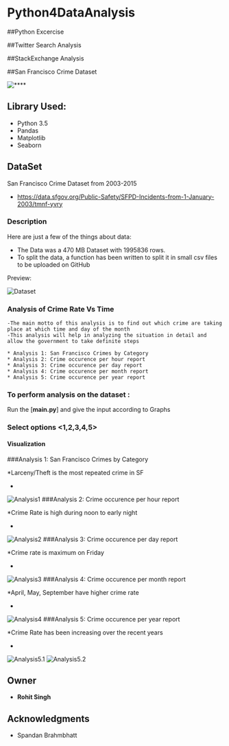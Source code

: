 # Python4DataAnalysis

##Python Excercise

##Twitter Search Analysis

##StackExchange Analysis

##San Francisco Crime Dataset

    
![****](https://github.com/rohits216/Python4DataAnalysis/blob/master/Python4DataAnalysis/San%20Francisco%20Crimes%20Dataset/Visualization/sanfrancisco.png)

## Library Used:
* Python 3.5
* Pandas
* Matplotlib
* Seaborn

## DataSet
San Francisco Crime Dataset from 2003-2015

* https://data.sfgov.org/Public-Safety/SFPD-Incidents-from-1-January-2003/tmnf-yvry

### Description
Here are just a few of the things about data:

  - The Data was a 470 MB Dataset with 1995836 rows.
  - To split the data, a function has been written to split it in small csv files to be uploaded on GitHub
  
Preview:

![Dataset](https://github.com/rohits216/Python4DataAnalysis/blob/master/Python4DataAnalysis/San%20Francisco%20Crimes%20Dataset/Visualization/Data.png)

### Analysis of Crime Rate Vs Time

    -The main motto of this analysis is to find out which crime are taking place at which time and day of the month
    -This analysis will help in analyzing the situation in detail and allow the government to take definite steps 

    * Analysis 1: San Francisco Crimes by Category
    * Analysis 2: Crime occurence per hour report
    * Analysis 3: Crime occurence per day report
    * Analysis 4: Crime occurence per month report
    * Analysis 5: Crime occurence per year report


### To perform analysis on the dataset :

Run the [**main.py**] and give the input according to Graphs

### Select options <1,2,3,4,5>

[main.py]:https://github.com/rohits216/Python4DataAnalysis/blob/master/Python4DataAnalysis/San%20Francisco%20Crimes%20Dataset/main.py

#### Visualization
###Analysis 1: San Francisco Crimes by Category

*Larceny/Theft is the most repeated crime in SF

*
 ![Analysis1](https://github.com/rohits216/Python4DataAnalysis/blob/master/Python4DataAnalysis/San%20Francisco%20Crimes%20Dataset/Visualization/Analysis1_CrimeCatg.png)
 ###Analysis 2: Crime occurence per hour report
 
 *Crime Rate is high during noon to early night

 *
 ![Analysis2](https://github.com/rohits216/Python4DataAnalysis/blob/master/Python4DataAnalysis/San%20Francisco%20Crimes%20Dataset/Visualization/Analysis2_CrimeDay.png)
 ###Analysis 3: Crime occurence per day report
 
 *Crime rate is maximum on Friday

 *
 ![Analysis3](https://github.com/rohits216/Python4DataAnalysis/blob/master/Python4DataAnalysis/San%20Francisco%20Crimes%20Dataset/Visualization/Analysis3_CrimeHr.png)
###Analysis 4: Crime occurence per month report 

*April, May, September have higher crime rate


*
 ![Analysis4](https://github.com/rohits216/Python4DataAnalysis/blob/master/Python4DataAnalysis/San%20Francisco%20Crimes%20Dataset/Visualization/Analysis4_CrimeMon.png)
###Analysis 5: Crime occurence per year report

*Crime Rate has been increasing over the recent years

*
 ![Analysis5.1](https://github.com/rohits216/Python4DataAnalysis/blob/master/Python4DataAnalysis/San%20Francisco%20Crimes%20Dataset/Visualization/Analysis5_CrimeYear.png)
![Analysis5.2](https://github.com/rohits216/Python4DataAnalysis/blob/master/Python4DataAnalysis/San%20Francisco%20Crimes%20Dataset/Visualization/Analysis5_CrimeYear2.png)





## Owner

* **Rohit Singh** 

## Acknowledgments

* Spandan Brahmbhatt



